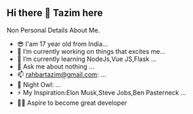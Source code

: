 ## Hi there 👋 Tazim here



Non Personal Details About Me.

- 😎️ I'am 17 year old from India...
- 🔭 I’m currently working on  things that excites me...
- 🌱 I’m currently learning NodeJs,Vue JS,Flask ...
- 💬 Ask me about nothing ...
- 📫 rahbartazim@gmail.com: ...
- 🦉️ Night Owl: ...
- ⚡ My Inspiration:Elon Musk,Steve Jobs,Ben Pasterneck ...
- 👨‍💻️ Aspire to become great developer
